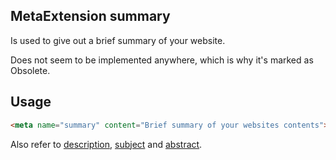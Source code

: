 ## MetaExtension summary 

Is used to give out a brief summary of your website.

Does not seem to be implemented anywhere, which is why it's marked as <span class="badge bg-danger">Obsolete</span>.

## Usage

````html
<meta name="summary" content="Brief summary of your websites contents">
````

Also refer to [description](description.md), [subject](subject.md) and [abstract](abstract.md).
